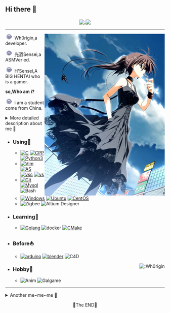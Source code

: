 ## Hi there 👋
<a href="https://github.com/anuraghazra/github-readme-stats">
  <p align="center">
    <img align="center" height="200px" src="https://github-readme-stats.vercel.app/api?username=Wh0rigin&theme=default&title_color=4682B4" />
    <img align="center" height="200px" src="https://github-readme-stats.vercel.app/api/top-langs/?username=Wh0rigin&theme=default&title_color=4682B4" />
  </p>
</a>

---

<a target="_blank">
  <img align="right" src="https://raw.githubusercontent.com/Wh0rigin/Wh0rigin/main/img/yuki.jpg" width="380px" />
</a>

<img src="https://raw.githubusercontent.com/Wh0rigin/Wh0rigin/main/img/Laughing%20Man.jpg" width="25px"/> Wh0rigin,a developer.

<img src="https://raw.githubusercontent.com/Wh0rigin/Wh0rigin/main/img/Laughing%20Man.jpg" width="25px"/> 光酒Sensei,a ASMVer ed.

<img src="https://raw.githubusercontent.com/Wh0rigin/Wh0rigin/main/img/Laughing%20Man.jpg" width="25px"/> H'Sensei,A BIG HENTAI who is a gamer.

**so,Who am i?**

<img src="https://raw.githubusercontent.com/Wh0rigin/Wh0rigin/main/img/Laughing%20Man.jpg" width="25px"/> i am a student come from China.

<details>
  <summary>More detailed description about me 💬</summary>
  
  * ⚠️ 施工中...
  
  * 👨🏻‍💻A student of the Internet of Things，💻Interested in Software development.
      🌐Recent focus on backend.
  * 📚Participated in IoT competitions and maker competitions。
  * 🎬Interested in video editing,sometimes edit ASMV.
  
  
  <details>
  <summary><b>My TODO list⚡</b></summary>

  
  - [ ] Kafka
  - [ ] Redis
  - [ ] A webserver have threadpool and IO Multiplexing.
    
    </br>
    
<div align="right">
<b>My galgame list</b>
  
  - [x] Ever17
  - [x] CROSS+CHANNEL
  - [x] WHITE ALBUM2
  - [ ] 終ノ空 remake
  
</div>

  
  - #### Now Doing
  - [ ] advanced mathematics
  - [ ] CET4


  </details>
</details>

- ### Using🧐
    - [![C](https://img.shields.io/badge/-C-A8B9CC?style=flat-square&logo=C&logoColor=white)](https://github.com/Wh0rigin)  [![CPP](https://img.shields.io/badge/-C++-00599C?style=flat-square&logo=C%2B%2B&logoColor=white)](http://www.cplusplus.com/) [![Python3](https://img.shields.io/badge/-Python3-3776AB?style=flat-square&logo=Python&logoColor=white)](https://www.python.org/)
    -  [![Vim](https://img.shields.io/badge/-Vim-019733?style=flat-square&logo=Vim&logoColor=white)](https://www.vim.org/) [![AS](https://img.shields.io/badge/-Android%20Studio-3DDC84?style=flat-square&logo=Android%20Studio&logoColor=white)](https://developer.android.google.cn/studio) [![vsc](https://img.shields.io/badge/-Visual%20Studio%20Code-007ACC?style=flat-square&logo=Visual%20Studio%20Code&logoColor=white)](https://code.visualstudio.com/) [![vs](https://img.shields.io/badge/-Visual%20Studio-5C2D91?style=flat-square&logo=Visual%20Studio&logoColor=white)](https://visualstudio.microsoft.com/) 
    - [![Git](https://img.shields.io/badge/-Git-f05032?style=flat-square&logo=git&logoColor=white)](https://git-scm.com/) [![Mysql](https://img.shields.io/badge/-MySQL-4479A1?style=flat-square&logo=MySQL&logoColor=white)](https://www.mysql.com/) ![Bash](https://img.shields.io/badge/-Bash-262577?style=flat-square&logo=Linux&logoColor=white)
    - [![Windows](https://img.shields.io/badge/Windows10-0078d7?style=flat-square&logo=windows&logoColor=fff)](https://blogs.windows.com/)  [![Ubuntu](https://img.shields.io/badge/-Ubuntu-E95420?style=flat-square&logo=Ubuntu&logoColor=white)](https://ubuntu.com/) [![CentOS](https://img.shields.io/badge/-CentOS-262577?style=flat-square&logo=CentOS&logoColor=white)](https://www.centos.org/)
    - ![Zigbee](https://img.shields.io/badge/CC2530-EB0443?style=flat-square&logo=Zigbee&logoColor=fff) ![Altium Designer](https://img.shields.io/badge/Altium%20Designer-A5915F?style=flat-square&logo=Altium%20Designer&logoColor=white)
- ### Learning🌱
    - [![Golang](https://img.shields.io/badge/-Golang-00ADD8?style=flat-square&logo=GO&logoColor=white)](https://golang.google.cn/)  ![docker](https://img.shields.io/badge/-Docker-2496ED?style=flat-square&logo=Docker&logoColor=white) [![CMake](https://img.shields.io/badge/-CMake-064F8C?style=flat-square&logo=CMake&logoColor=white)](https://cmake.org/)
- ### Before⛵
    - [![arduino](https://img.shields.io/badge/-Arduino-00979D?style=flat-square&logo=Arduino&logoColor=white)](https://www.arduino.cc/) [![blender](https://img.shields.io/badge/-Blender-E95420?style=flat-square&logo=Blender&logoColor=white)](https://www.blender.org/) ![C4D](https://img.shields.io/badge/-C4D-011A6A?style=flat-square&logo=Cinema4d&logoColor=white)

<img src="https://count.getloli.com/get/@Wh0rigin?theme=rule34" alt=":Wh0rigin" align="right" />

- ### Hobby👯
    - ![Anim](https://img.shields.io/badge/-Animation-0080ff?style=flat-square&logoColor=white) ![Galgame](https://img.shields.io/badge/-Galgame-FFCC00?style=flat-square&logoColor=white) 




---

<details>
  <summary>Another me~me~me 🌈</summary>
  <p align = "center">✨__They are all me__✨</p>
  <p align = "center">
    <a href="https://github.com/Wh0rigin" target="_blank" ><img align="center" src="https://img.shields.io/badge/dynamic/json?color=000000&label=GitHub&query=%24.data.totalSubs&suffix=%20followers&url=https%3A%2F%2Fapi.spencerwoo.com%2Fsubstats%2F%3Fsource%3Dgithub%26queryKey%3DWh0rigin"/></a>
    <a href="https://www.zhihu.com/people/guang-jiu-48-93" target="_blank" ><img align="center" src="https://img.shields.io/badge/dynamic/json?color=1E90FF&label=%E7%9F%A5%E4%B9%8E&query=%24.data.totalSubs&suffix=%20%E5%85%B3%E6%B3%A8%E8%80%85&url=https%3A%2F%2Fapi.spencerwoo.com%2Fsubstats%2F%3Fsource%3Dzhihu%26queryKey%3Dguang-jiu-48-93"/></a>
    <a href="https://blog.csdn.net/qq_33985931?spm=1000.2115.3001.5343" target="_blank"><img align="center" src="https://img.shields.io/badge/CSDN-Wh0taku-orange"/></a>
    <a href="https://leetcode-cn.com/u/wh0rigin/" target="_blank"><img align="center" src="https://img.shields.io/badge/Leetcode-Wh0rigin-yellow"/></a>
  </p>
  <p align="center"><img align="center" src="https://github.com/Wh0rigin/Wh0rigin/blob/main/img/Lain2.gif?raw=true" width="400px" alt="caviar" title="caviar" /></p>
  <b><p align="center">Take a look at my repositories and let's get in touch!</p></b>

  <details>
    <summary align="center">Well,I'm ⚠️__seldom__⚠️ to check EMail.</summary>
    <p align="center">📫 reach to Wh0Sensei@outlook.com</p>
  </details>
  <p align="center">📫 Perhaps,You can use the above platform to contact me!</p>
</details>

<p align="center">
🌸The END🌸
</p>



<!--
[![github](https://img.shields.io/badge/dynamic/json?color=000000&label=GitHub&query=%24.data.totalSubs&suffix=%20followers&url=https%3A%2F%2Fapi.spencerwoo.com%2Fsubstats%2F%3Fsource%3Dgithub%26queryKey%3DWh0rigin)](https://github.com/Wh0rigin)
-->


<!--
<p  align="center">
<img src="https://visitor-badge.laobi.icu/badge?page_id=Wh0rigin.Wh0rigin" alt="visitor badge"/>    
<p>
-->

<!--
**Wh0rigin/Wh0rigin** is a ✨ _special_ ✨ repository because its `README.md` (this file) appears on your GitHub profile.

Here are some ideas to get you started:

- 🔭 I’m currently working on ...
- 🌱 I’m currently learning ...
- 👯 I’m looking to collaborate on ...
- 🤔 I’m looking for help with ...
- 💬 Ask me about ...
- 📫 How to reach me: ...
- 😄 Pronouns: ...
- ⚡ Fun fact: ...
-->
